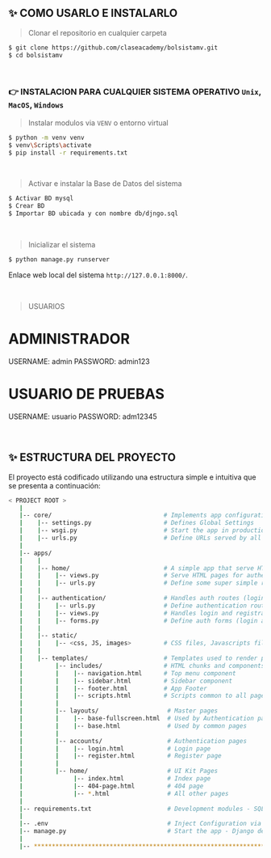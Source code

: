 ## ✨ COMO USARLO E INSTALARLO

> Clonar el repositorio en cualquier carpeta

```bash
$ git clone https://github.com/claseacademy/bolsistamv.git
$ cd bolsistamv
```

<br />

### 👉 INSTALACION PARA CUALQUIER SISTEMA OPERATIVO `Unix`, `MacOS`, `Windows`

> Instalar modulos via `VENV` o entorno virtual

```bash
$ python -m venv venv
$ venv\Scripts\activate
$ pip install -r requirements.txt
```

<br />

> Activar e instalar la Base de Datos del sistema

```bash
$ Activar BD mysql
$ Crear BD
$ Importar BD ubicada y con nombre db/djngo.sql
```

<br />

> Inicializar el sistema

```bash
$ python manage.py runserver
```

Enlace web local del sistema `http://127.0.0.1:8000/`.


<br />

> USUARIOS

# ADMINISTRADOR

  USERNAME:  admin
  PASSWORD:  admin123

# USUARIO DE PRUEBAS

  USERNAME:  usuario
  PASSWORD:  adm12345


<br />

## ✨ ESTRUCTURA DEL PROYECTO

El proyecto está codificado utilizando una estructura simple e intuitiva que se presenta a continuación:

```bash
< PROJECT ROOT >
   |
   |-- core/                               # Implements app configuration
   |    |-- settings.py                    # Defines Global Settings
   |    |-- wsgi.py                        # Start the app in production
   |    |-- urls.py                        # Define URLs served by all apps/nodes
   |
   |-- apps/
   |    |
   |    |-- home/                          # A simple app that serve HTML files
   |    |    |-- views.py                  # Serve HTML pages for authenticated users
   |    |    |-- urls.py                   # Define some super simple routes  
   |    |
   |    |-- authentication/                # Handles auth routes (login and register)
   |    |    |-- urls.py                   # Define authentication routes  
   |    |    |-- views.py                  # Handles login and registration  
   |    |    |-- forms.py                  # Define auth forms (login and register) 
   |    |
   |    |-- static/
   |    |    |-- <css, JS, images>         # CSS files, Javascripts files
   |    |
   |    |-- templates/                     # Templates used to render pages
   |         |-- includes/                 # HTML chunks and components
   |         |    |-- navigation.html      # Top menu component
   |         |    |-- sidebar.html         # Sidebar component
   |         |    |-- footer.html          # App Footer
   |         |    |-- scripts.html         # Scripts common to all pages
   |         |
   |         |-- layouts/                   # Master pages
   |         |    |-- base-fullscreen.html  # Used by Authentication pages
   |         |    |-- base.html             # Used by common pages
   |         |
   |         |-- accounts/                  # Authentication pages
   |         |    |-- login.html            # Login page
   |         |    |-- register.html         # Register page
   |         |
   |         |-- home/                      # UI Kit Pages
   |              |-- index.html            # Index page
   |              |-- 404-page.html         # 404 page
   |              |-- *.html                # All other pages
   |
   |-- requirements.txt                     # Development modules - SQLite storage
   |
   |-- .env                                 # Inject Configuration via Environment
   |-- manage.py                            # Start the app - Django default start script
   |
   |-- ************************************************************************
```

